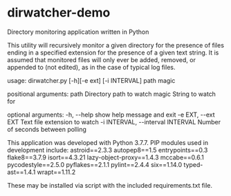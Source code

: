 # dirwatcher-demo

Directory monitoring application written in Python

This utility will recursively monitor a given directory for the presence
of files ending in a specified extension for the presence of a given
text string. It is assumed that monitored files will only ever be
added, removed, or appended to (not edited),
as in the case of typical log files.

usage: dirwatcher.py [-h][-e ext] [-i INTERVAL] path magic

positional arguments:
path Directory path to watch
magic String to watch for

optional arguments:
-h, --help show help message and exit
-e EXT, --ext EXT Text file extension to watch
-i INTERVAL, --interval INTERVAL
Number of seconds between polling

This application was developed with Python 3.7.7.
PIP modules used in development include:
astroid==2.3.3
autopep8==1.5
entrypoints==0.3
flake8==3.7.9
isort==4.3.21
lazy-object-proxy==1.4.3
mccabe==0.6.1
pycodestyle==2.5.0
pyflakes==2.1.1
pylint==2.4.4
six==1.14.0
typed-ast==1.4.1
wrapt==1.11.2

These may be installed via script with the included requirements.txt file.

